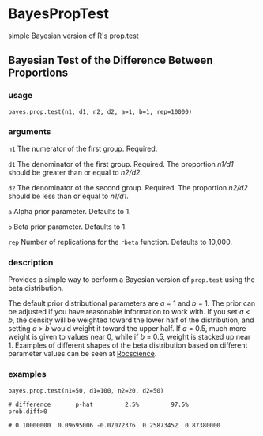 BayesPropTest
=============

simple Bayesian version of R's prop.test

## Bayesian Test of the Difference Between Proportions  

### usage  
<code>bayes.prop.test(n1, d1, n2, d2, a=1, b=1, rep=10000)</code>


### arguments
<code>n1</code>   The numerator of the first group. Required.  

<code>d1</code>   The denominator of the first group. Required. The
proportion *n1/d1* should be greater than or equal to *n2/d2*.  

<code>d2</code>   The denominator of the second group. Required. The
proportion *n2/d2* should be less than or equal to *n1/d1*.  

<code>a</code>   Alpha prior parameter. Defaults to 1.  

<code>b</code>   Beta prior parameter. Defaults to 1.  

<code>rep</code>   Number of replications for the <code>rbeta</code> function. Defaults to 10,000.   


### description

Provides a simple way to perform a Bayesian version of <code>prop.test</code> using the beta distribution.

The default prior distributional parameters are *a* = 1 and *b* = 1.
The prior can be adjusted if you have reasonable information to work with.
If you set *a* < *b*, the density will be weighted toward the lower
half of the distribution, and setting *a* > *b* would weight it
toward the upper half. If *a* = 0.5, much more weight is given to values
near 0, while if *b* = 0.5, weight is stacked up near 1. Examples of
different shapes of the beta distribution based on different parameter values
can be seen at <a href="http://bit.ly/1hOWChG" target = "_blank">Rocscience</a>.  

### examples  
<code>bayes.prop.test(n1=50, d1=100, n2=20, d2=50)</code>

<code># difference &#x2002;&#x2002;&#x2002;&#x2002;&#x2002;&#x2002;p-hat &#x2002;&#x2002;&#x2002;&#x2002;&#x2002;&#x2002;&#x2002;&#x2002;2.5% &#x2002;&#x2002;&#x2002;&#x2002;&#x2002;&#x2002;&#x2002;&#x2002;97.5% &#x2002;&#x2002;&#x2002;&#x2002; prob.diff>0</code>

`# 0.10000000  0.09695006 -0.07072376  0.25873452  0.87380000`
